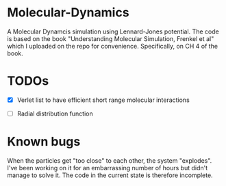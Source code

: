 # Molecular-Dynamics

A Molecular Dynamcis simulation using Lennard-Jones potential. The code is based on the book "Understanding Molecular Simulation, Frenkel et al" which I uploaded on the repo for convenience. Specifically, on CH 4 of the book.
# TODOs
- [x] Verlet list to have efficient short range molecular interactions
- [ ] Radial distribution function


# Known bugs
When the particles get "too close" to each other, the system "explodes". I've been working on it for an embarrassing number of hours but didn't manage to solve it. The code in the current state is therefore incomplete. 
